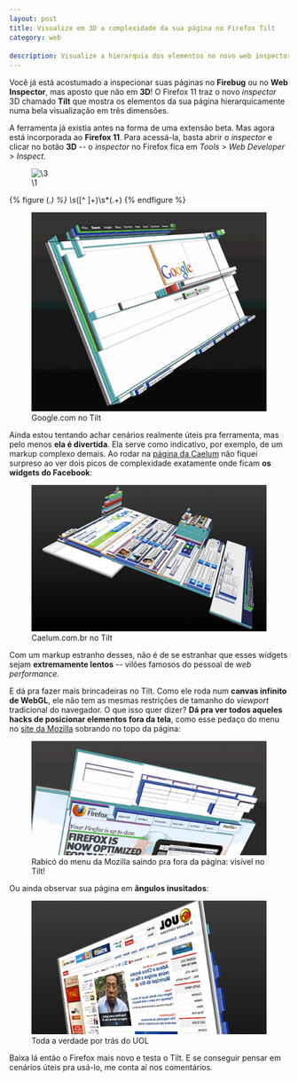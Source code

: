 ```yaml
---
layout: post
title: Visualize em 3D a complexidade da sua página no Firefox Tilt
category: web

description: Visualize a hierarquia dos elementos no novo web inspector do Firefox 11
---
```


Você já está acostumado a inspecionar suas páginas no **Firebug** ou no **Web Inspector**, mas aposto que não em **3D**! O Firefox 11 traz o novo *inspector* 3D chamado **Tilt** que mostra os elementos da sua página hierarquicamente numa bela visualização em três dimensões.

A ferramenta já existia antes na forma de uma extensão beta. Mas agora está incorporada ao **Firefox 11**. Para acessá-la, basta abrir o *inspector* e clicar no botão **3D** -- o *inspector* no Firefox fica em *Tools* > *Web Developer* > *Inspect*.

<figure>
	<img src="img/posts/\2" alt="\3">
	<figcaption>\1</figcaption>
</figure>

\{\% figure (.*) \%\}
\s*([^ ]+)\s*(.+)
\{\% endfigure \%\}

<figure>
	<img src="img/posts/firefox-tilt/googlecom.png" alt="Google.com no Tilt">
	<figcaption>Google.com no Tilt</figcaption>
</figure>

Ainda estou tentando achar cenários realmente úteis pra ferramenta, mas pelo menos **ela é divertida**. Ela serve como indicativo, por exemplo, de um markup complexo demais. Ao rodar na [página da Caelum](http://www.caelum.com.br) não fiquei surpreso ao ver dois picos de complexidade exatamente onde ficam **os widgets do Facebook**:

<figure>
	<img src="img/posts/firefox-tilt/caelumcombr.png" alt="Caelum.com.br no Tilt">
	<figcaption>Caelum.com.br no Tilt</figcaption>
</figure>

Com um markup estranho desses, não é de se estranhar que esses widgets sejam **extremamente lentos** -- vilões famosos do pessoal de *web performance*.

E dá pra fazer mais brincadeiras no Tilt. Como ele roda num **canvas infinito de WebGL**, ele não tem as mesmas restrições de tamanho do *viewport* tradicional do navegador. O que isso quer dizer? **Dá pra ver todos aqueles hacks de posicionar elementos fora da tela**, como esse pedaço do menu no [site da Mozilla](http://mozilla.org) sobrando no topo da página:

<figure>
	<img src="img/posts/firefox-tilt/mozillaorg.png" alt="Mozilla.org no Tilt">
	<figcaption>Rabicó do menu da Mozilla saindo pra fora da página: visível no Tilt!</figcaption>
</figure>

Ou ainda observar sua página em **ângulos inusitados**:

<figure>
	<img src="img/posts/firefox-tilt/uolcombr.png" alt="Uol.com.br por trás">
	<figcaption>Toda a verdade por trás do UOL</figcaption>
</figure>

Baixa lá então o Firefox mais novo e testa o Tilt. E se conseguir pensar em cenários úteis pra usá-lo, me conta aí nos comentários.
